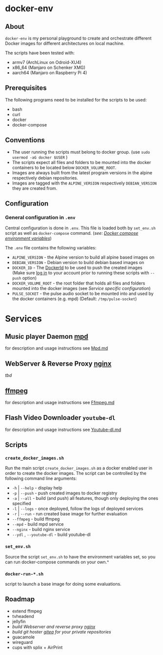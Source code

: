 # docker-env
## About
`docker-env` is my personal playground to create and orchestrate different Docker images for different architectures on local machine.

The scripts have been tested with:

* armv7 (ArchLinux on Odroid-XU4)
* x86_64 (Manjaro on Schenker XMG)
* aarch64 (Manjaro on Raspberry Pi 4)

## Prerequisites
The following programs need to be installed for the scripts to be used:

* bash
* curl
* docker
* docker-compose

## Conventions
* The user running the scripts must belong to docker group. (use `sudo usermod -aG docker $USER` )
* The scripts expect all files and folders to be mounted into the docker containers to be located below `DOCKER_VOLUME_ROOT`.
* Images are always built from the latest program versions in the alpine respectively debian repositories.
* Images are tagged with the `ALPINE_VERSION` respectively `DEBIAN_VERSION` they are created from.

## Configuration
### General configuration in `.env`
Central configuration is done in `.env`. This file is loaded both by `set_env.sh` script as well as `docker-compose` command. (*see: [Docker compose environment variables](https://docs.docker.com/compose/environment-variables/)*)

The `.env` file contains the following variables:

* `ALPINE_VERSION` - the Alpine version to build all alpine based images on
* `DEBIAN_VERSION` - Debian version to build debian based images on
* `DOCKER_ID` - The [DockerId](https://success.docker.com/article/how-do-you-register-for-a-docker-id) to be used to push the created images<br>(Make sure [log in](https://docs.docker.com/engine/reference/commandline/login/) to your account prior to running these scripts with `--push` option)
* `DOCKER_VOLUME_ROOT` - the root folder that holds all files and folders mounted into the docker images (see *Service specific configuration*)
* `PULSE_SOCKET` - the pulse audio socket to be mounted into and used by the docker containers (e.g. mpd) (Default: `/tmp/pulse-socket`)


# Services
## Music player Daemon [mpd]
for description and usage instructions see [Mpd.md](_doc/Mpd.md)

## WebServer & Reverse Proxy [nginx]
*tbd*

## [ffmpeg]
for description and usage instructions see [Ffmpeg.md](_doc/Ffmpeg.md)

## Flash Video Downloader `youtube-dl`
for description and usage instructions see [Youtube-dl.md](_doc/Youtube-dl.md)

## Scripts
### `create_docker_images.sh`
Run the main script `create_docker_images.sh` as a docker enabled user in order to create the docker images. The script can be controlled by the following command line arguments:

* `-h` | `--help` - display help
* `-p` | `--push` - push created images to docker registry
* `-a` | `--all`  - build (and push) all features, though only deploying the ones specified
* `-l` | `--logs` - once deployed, follow the logs of deployed services
* `-r` | `--run`  - run created base image for further evaluation
* `--ffmpeg` - build ffmpeg
* `--mpd` - build mpd service
* `--nginx` - build nginx service
* `--ydl` , `--youtube-dl` - build youtube-dl

### `set_env.sh`
Source the script `set_env.sh` to have the environment variables set, so you can run docker-compose commands on your own.^
### `docker-run-*.sh`
script to launch a base image for doing some evaluations.

## Roadmap
* extend ffmpeg
* tvheadend
* jellyfin
* *build Webserver and reverse proxy [nginx]*
* *build git hoster [gitea] for your private repositories*
* guacamole
* wireguard
* cups with splix + AirPrint

[ffmpeg]: https://ffmpeg.org
[gitea]: https://gitea.io/en-us/
[mpd]: https://www.musicpd.org
[mpd clients]: https://www.musicpd.org/clients/
[privoxy]: https://www.privoxy.org/
[nginx]: https://www.nginx.com/
